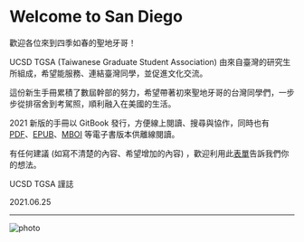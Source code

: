 # Welcome to San Diego

歡迎各位來到四季如春的聖地牙哥！

UCSD TGSA (Taiwanese Graduate Student Association) 由來自臺灣的研究生所組成，希望能服務、連結臺灣同學，並促進文化交流。

這份新生手冊累積了數屆幹部的努力，希望帶著初來聖地牙哥的台灣同學們，一步步從排宿舍到考駕照，順利融入在美國的生活。

2021 新版的手冊以 GitBook 發行，方便線上閱讀、搜尋與協作，同時也有 [PDF](https://raw.github.com/ucsdtgsa/ucsd-tgsa-handbook/master/_export/ucsd-tgsa-handbook.pdf)、[EPUB](https://raw.github.com/ucsdtgsa/ucsd-tgsa-handbook/master/_export/ucsd-tgsa-handbook.epub)、[MBOI](https://raw.github.com/ucsdtgsa/ucsd-tgsa-handbook/master/_export/ucsd-tgsa-handbook.mobi) 等電子書版本供離線閱讀。

有任何建議 (如寫不清楚的內容、希望增加的內容) ，歡迎利用此[表單](https://forms.gle/MgAeWkkNG6sRZypC7)告訴我們你的想法。

UCSD TGSA 謹誌

2021.06.25


---


![photo](/img/cove-sunset.jpg)
